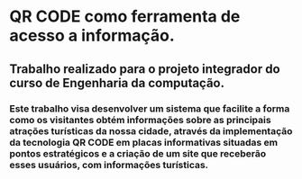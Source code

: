 # QR CODE como ferramenta de acesso a informação.
## Trabalho realizado para o projeto integrador do curso de Engenharia da computação.
### Este trabalho visa desenvolver um sistema que facilite a forma como os visitantes obtém informações sobre as principais atrações turísticas da nossa cidade, através da implementação da tecnologia QR CODE em placas informativas situadas em pontos estratégicos e a criação de um site que receberão esses usuários, com informações turísticas.
